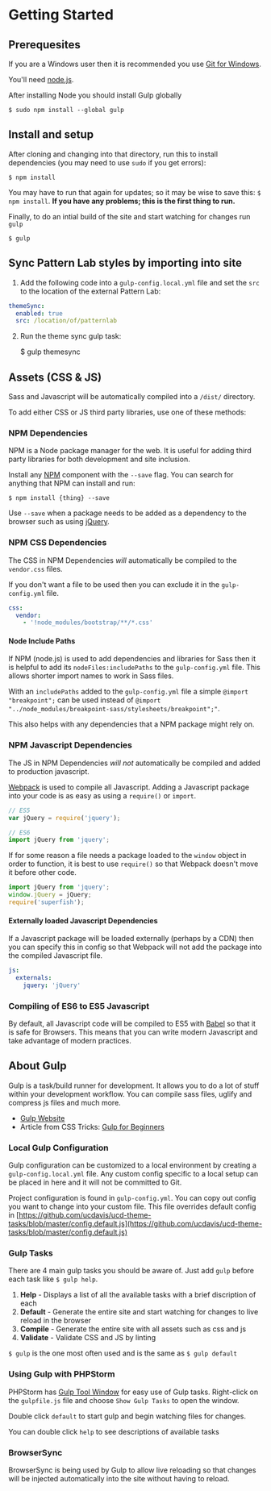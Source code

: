 # Getting Started

## Prerequesites 

If you are a Windows user then it is recommended you use [Git for Windows](http://git-for-windows.github.io/).

You'll need [node.js](http://nodejs.org).

After installing Node you should install Gulp globally

```
$ sudo npm install --global gulp
```

## Install and setup
    
After cloning and changing into that directory, run this to install dependencies (you may need to use `sudo` if you get errors):

    $ npm install

You may have to run that again for updates; so it may be wise to save this: `$ npm install`. **If you have any problems; this is the first thing to run.**

Finally, to do an intial build of the site and start watching for changes run `gulp`

```
$ gulp
```

## Sync Pattern Lab styles by importing into site

1. Add the following code into a `gulp-config.local.yml` file and set the `src` to the location of the external Pattern Lab:

```yaml
themeSync:
  enabled: true
  src: /location/of/patternlab
```

2. Run the theme sync gulp task:


    $ gulp themesync

## Assets (CSS & JS)

Sass and Javascript will be automatically compiled into a `/dist/` directory.

To add either CSS or JS third party libraries, use one of these methods:


### NPM Dependencies

NPM is a Node package manager for the web. It is useful for adding third party libraries for both development and site inclusion.

Install any [NPM](https://www.npmjs.com/) component with the `--save` flag. You can search for anything that NPM can install and run:

    $ npm install {thing} --save

Use `--save` when a package needs to be added as a dependency to the browser such as using [jQuery](https://jquery.com/).


### NPM CSS Dependencies

The CSS in NPM Dependencies *will* automatically be compiled to the `vendor.css` files.

If you don't want a file to be used then you can exclude it in the `gulp-config.yml` file.

```yaml
css:
  vendor:
    - '!node_modules/bootstrap/**/*.css'
```


#### Node Include Paths

If NPM (node.js) is used to add dependencies and libraries for Sass then it is helpful to add its `nodeFiles:includePaths` to the `gulp-config.yml` file. This allows shorter import names to work in Sass files.

With an `includePaths` added to the `gulp-config.yml` file a simple `@import "breakpoint";` can be used instead of `@import "../node_modules/breakpoint-sass/stylesheets/breakpoint";"`.

This also helps with any dependencies that a NPM package might rely on.


### NPM Javascript Dependencies

The JS in NPM Dependencies *will not* automatically be compiled and added to production javascript.

[Webpack](https://webpack.js.org/) is used to compile all Javascript. Adding a Javascript package into your code is as easy as using a `require()` or `import`.

```js
// ES5
var jQuery = require('jquery');
```

```js
// ES6
import jQuery from 'jquery';
```

If for some reason a file needs a package loaded to the `window` object in order to function, it is best to use `require()` so that Webpack doesn't move it before other code.

```js
import jQuery from 'jquery';
window.jQuery = jQuery;
require('superfish');
```

#### Externally loaded Javascript Dependencies

If a Javascript package will be loaded externally (perhaps by a CDN) then you can specify this in config so that Webpack will not add the package into the compiled Javascript file.

```yaml
js:
  externals:
    jquery: 'jQuery'
```


### Compiling of ES6 to ES5 Javascript

By default, all Javascript code will be compiled to ES5 with [Babel](https://babeljs.io/) so that it is safe for Browsers. This means that you can write modern Javascript and take advantage of modern practices.


## About Gulp

Gulp is a task/build runner for development. It allows you to do a lot of stuff within your development workflow. You can compile sass files, uglify and compress js files and much more.

- [Gulp Website](http://gulpjs.com/)
- Article from CSS Tricks: [Gulp for Beginners](https://css-tricks.com/gulp-for-beginners/)

### Local Gulp Configuration

Gulp configuration can be customized to a local environment by creating a `gulp-config.local.yml` file. Any custom config specific to a local setup can be placed in here and it will not be committed to Git.

Project configuration is found in `gulp-config.yml`. You can copy out config you want to change into your custom file. This file overrides default config in [https://github.com/ucdavis/ucd-theme-tasks/blob/master/config.default.js](https://github.com/ucdavis/ucd-theme-tasks/blob/master/config.default.js)

### Gulp Tasks

There are 4 main gulp tasks you should be aware of. Just add `gulp` before each task like `$ gulp help`.

1. **Help** - Displays a list of all the available tasks with a brief discription of each
2. **Default** - Generate the entire site and start watching for changes to live reload in the browser
3. **Compile** - Generate the entire site with all assets such as css and js
4. **Validate** - Validate CSS and JS by linting

`$ gulp` is the one most often used and is the same as `$ gulp default`

### Using Gulp with PHPStorm

PHPStorm has [Gulp Tool Window](https://www.jetbrains.com/phpstorm/help/gulp-tool-window.html) for easy use of Gulp tasks.
Right-click on the `gulpfile.js` file and choose `Show Gulp Tasks` to open the window.

Double click `default` to start gulp and begin watching files for changes.

You can double click `help` to see descriptions of available tasks

### BrowserSync

BrowserSync is being used by Gulp to allow live reloading so that changes will be injected automatically into the site without having to reload.
